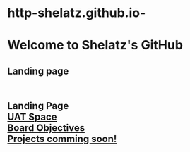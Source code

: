 # http-shelatz.github.io-
<head>

</head>
<h1>Welcome to Shelatz's GitHub</h1>
<body>
    <h2>Landing page<h2>
    <br>
        <a herf="http-shelatz.github.io-/">Landing Page</a><br>
        <a href="UAT Space Program Final.html">UAT Space</a><br>
        <a href="board.html">Board Objectives</a><br>
        <a href=""> Projects comming soon! </a><br>  
   

